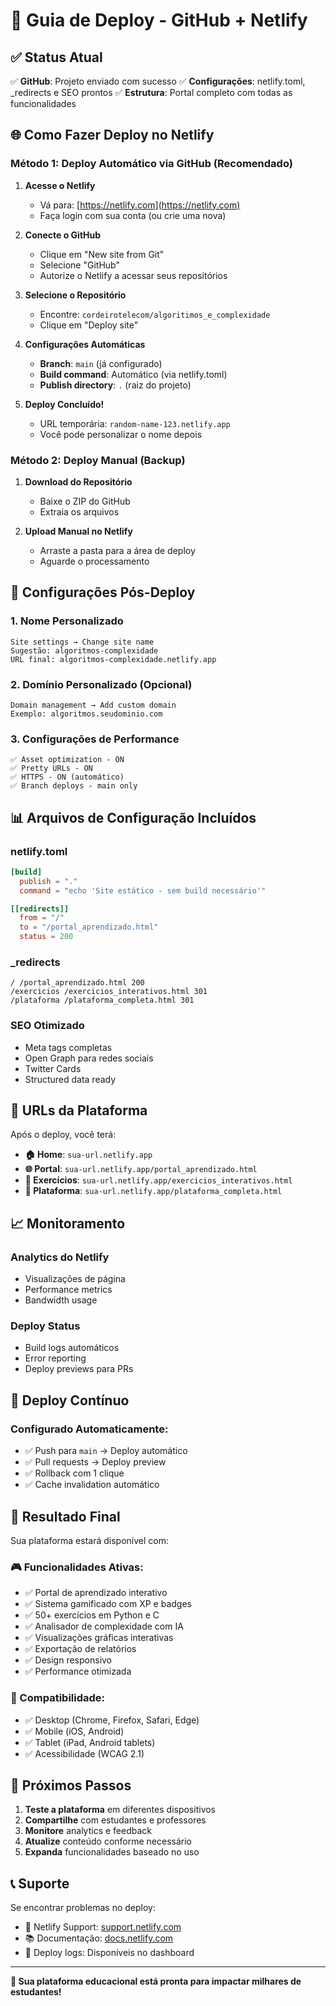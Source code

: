 # 🚀 Guia de Deploy - GitHub + Netlify

## ✅ Status Atual
✅ **GitHub**: Projeto enviado com sucesso
✅ **Configurações**: netlify.toml, _redirects e SEO prontos
✅ **Estrutura**: Portal completo com todas as funcionalidades

## 🌐 Como Fazer Deploy no Netlify

### **Método 1: Deploy Automático via GitHub (Recomendado)**

1. **Acesse o Netlify**
   - Vá para: [https://netlify.com](https://netlify.com)
   - Faça login com sua conta (ou crie uma nova)

2. **Conecte o GitHub**
   - Clique em "New site from Git"
   - Selecione "GitHub"
   - Autorize o Netlify a acessar seus repositórios

3. **Selecione o Repositório**
   - Encontre: `cordeirotelecom/algoritimos_e_complexidade`
   - Clique em "Deploy site"

4. **Configurações Automáticas**
   - **Branch**: `main` (já configurado)
   - **Build command**: Automático (via netlify.toml)
   - **Publish directory**: `.` (raiz do projeto)

5. **Deploy Concluído!**
   - URL temporária: `random-name-123.netlify.app`
   - Você pode personalizar o nome depois

### **Método 2: Deploy Manual (Backup)**

1. **Download do Repositório**
   - Baixe o ZIP do GitHub
   - Extraia os arquivos

2. **Upload Manual no Netlify**
   - Arraste a pasta para a área de deploy
   - Aguarde o processamento

## 🔧 Configurações Pós-Deploy

### **1. Nome Personalizado**
```
Site settings → Change site name
Sugestão: algoritmos-complexidade
URL final: algoritmos-complexidade.netlify.app
```

### **2. Domínio Personalizado (Opcional)**
```
Domain management → Add custom domain
Exemplo: algoritmos.seudominio.com
```

### **3. Configurações de Performance**
```
✅ Asset optimization - ON
✅ Pretty URLs - ON  
✅ HTTPS - ON (automático)
✅ Branch deploys - main only
```

## 📊 Arquivos de Configuração Incluídos

### **netlify.toml**
```toml
[build]
  publish = "."
  command = "echo 'Site estático - sem build necessário'"

[[redirects]]
  from = "/"
  to = "/portal_aprendizado.html"
  status = 200
```

### **_redirects**
```
/ /portal_aprendizado.html 200
/exercicios /exercicios_interativos.html 301
/plataforma /plataforma_completa.html 301
```

### **SEO Otimizado**
- Meta tags completas
- Open Graph para redes sociais
- Twitter Cards
- Structured data ready

## 🎯 URLs da Plataforma

Após o deploy, você terá:

- **🏠 Home**: `sua-url.netlify.app`
- **🌐 Portal**: `sua-url.netlify.app/portal_aprendizado.html`
- **🎯 Exercícios**: `sua-url.netlify.app/exercicios_interativos.html`
- **🚀 Plataforma**: `sua-url.netlify.app/plataforma_completa.html`

## 📈 Monitoramento

### **Analytics do Netlify**
- Visualizações de página
- Performance metrics
- Bandwidth usage

### **Deploy Status**
- Build logs automáticos
- Error reporting
- Deploy previews para PRs

## 🔄 Deploy Contínuo

### **Configurado Automaticamente:**
- ✅ Push para `main` → Deploy automático
- ✅ Pull requests → Deploy preview
- ✅ Rollback com 1 clique
- ✅ Cache invalidation automático

## 🚀 Resultado Final

Sua plataforma estará disponível com:

### **🎮 Funcionalidades Ativas:**
- ✅ Portal de aprendizado interativo
- ✅ Sistema gamificado com XP e badges
- ✅ 50+ exercícios em Python e C
- ✅ Analisador de complexidade com IA
- ✅ Visualizações gráficas interativas
- ✅ Exportação de relatórios
- ✅ Design responsivo
- ✅ Performance otimizada

### **📱 Compatibilidade:**
- ✅ Desktop (Chrome, Firefox, Safari, Edge)
- ✅ Mobile (iOS, Android)
- ✅ Tablet (iPad, Android tablets)
- ✅ Acessibilidade (WCAG 2.1)

## 🎉 Próximos Passos

1. **Teste a plataforma** em diferentes dispositivos
2. **Compartilhe** com estudantes e professores
3. **Monitore** analytics e feedback
4. **Atualize** conteúdo conforme necessário
5. **Expanda** funcionalidades baseado no uso

## 📞 Suporte

Se encontrar problemas no deploy:
- 📧 Netlify Support: [support.netlify.com](https://support.netlify.com)
- 📚 Documentação: [docs.netlify.com](https://docs.netlify.com)
- 🤖 Deploy logs: Disponíveis no dashboard

---

**🎯 Sua plataforma educacional está pronta para impactar milhares de estudantes!**
